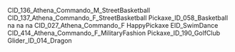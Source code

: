CID_136_Athena_Commando_M_StreetBasketball
CID_137_Athena_Commando_F_StreetBasketball
Pickaxe_ID_058_Basketball
na
na
na
CID_027_Athena_Commando_F 
HappyPickaxe
EID_SwimDance
CID_414_Athena_Commando_F_MilitaryFashion
Pickaxe_ID_190_GolfClub
Glider_ID_014_Dragon
